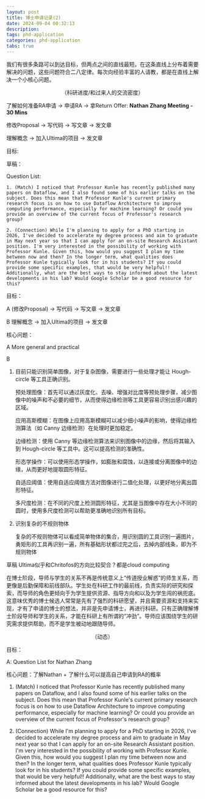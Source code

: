 ```yaml
---
layout: post
title: 博士申请记录(2) 
date: 2024-09-04 00:32:13
description: 
tags: phd-application
categories: phd-application
tabs: true
---
```

我们有很多条路可以到达目标，但两点之间的直线最短。在这条直线上分布着需要解决的问题，这些问题符合二八定律。每次向经验丰富的人请教，都是在直线上解决一个小核心问题。

<div style="text-align: center;">
    （科研进度/和过来人的交流密度）
</div>

了解如何准备RA申请 -> 申请RA -> 拿Return Offer: **Nathan Zhang Meeting - 30 Mins**

修改Proposal -> 写代码 -> 写文章 -> 发文章

理解概念 -> 加入Ultima的项目 -> 发文章
















目标: 


草稿：

Question List:

    1. (Match) I noticed that Professor Kunle has recently published many papers on Dataflow, and I also found some of his earlier talks on the subject. Does this mean that Professor Kunle's current primary research focus is on how to use Dataflow Architecture to improve computing performance, especially for machine learning? Or could you provide an overview of the current focus of Professor's research group?

    2. (Connection) While I'm planning to apply for a PhD starting in 2026, I've decided to accelerate my degree process and aim to graduate in May next year so that I can apply for an on-site Research Assistant position. I'm very interested in the possibility of working with Professor Kunle. Given this, how would you suggest I plan my time between now and then? In the longer term, what qualities does Professor Kunle typically look for in his students? If you could provide some specific examples, that would be very helpful!! Additionally, what are the best ways to stay informed about the latest developments in his lab? Would Google Scholar be a good resource for this?






目标：

A (修改Proposal) -> 写代码 -> 写文章 -> 发文章

B 理解概念 -> 加入Ultima的项目 -> 发文章

核心问题：

A More general and practical 

B 




1. 目前只能识别简单图像，对于复杂图像，需要进行一些处理才能让 Hough-circle 等工具正确识别。

    预处理图像：首先可以通过灰度化、去噪、增强对比度等预处理步骤，减少图像中的噪声和不必要的细节，从而使得边缘检测等工具更容易识别出感兴趣的区域。

    应用高斯模糊：在图像上应用高斯模糊可以减少细小噪声的影响，使得边缘检测算法（如 Canny 边缘检测）在处理时更加稳定。

    边缘检测：使用 Canny 等边缘检测算法来识别图像中的边缘，然后将其输入到 Hough-circle 等工具中。这可以提高检测的准确性。

    形态学操作：可以使用形态学操作，如膨胀和腐蚀，以连接或分离图像中的边缘，从而更好地提取圆形特征。

    自适应阈值：使用自适应阈值方法对图像进行二值化处理，以更好地分离出圆形特征。

    多尺度检测：在不同的尺度上检测圆形特征，尤其是当图像中存在大小不同的圆时，使用多尺度检测可以帮助更准确地识别所有目标。

2. 识别复杂的不规则物体
    
    复杂的不规则物体可以看成简单物体的集合，用识别圆的工具识别一遍图片，勇矩形的工具再识别一遍，所有基础形状都过完之后，去掉内部线条，即为不规则物体

草稿
Ultima似乎和Chritofos的方向比较契合？都是cloud computing


在博士阶段，导师与学生的关系不再是传统意义上“传道授业解惑”的师生关系，而更像是后勤保障和前线部队。学生处在科研工作的最前线，负责实际的研究和探索，而导师的角色更倾向于为学生提供资源、指导方向和以及为学生闯的祸兜底。这意味优秀的博士候选人常常是先有了强烈的科研愿望，并且需要资源和支持来实现，才有了申请的博士的想法，并非是先申请博士，再进行科研。只有正确理解博士阶段导师和学生的关系，才能在科研上有所谓的“冲劲”。导师应该围绕学生的研究需求提供帮助，而不是学生被动地跟随导师。


<div style="text-align: center;">
    （动态）
</div>

目标：

A: Question List for Nathan Zhang

核心问题：了解Nathan + 了解什么可以提高自己申请到RA的概率

1. (Match)
I noticed that Professor Kunle has recently published many papers on Dataflow, and I also found some of his earlier talks on the subject. Does this mean that Professor Kunle's current primary research focus is on how to use Dataflow Architecture to improve computing performance, especially for machine learning? Or could you provide an overview of the current focus of Professor's research group?

2. (Connection)
While I'm planning to apply for a PhD starting in 2026, I've decided to accelerate my degree process and aim to graduate in May next year so that I can apply for an on-site Research Assistant position. I'm very interested in the possibility of working with Professor Kunle. Given this, how would you suggest I plan my time between now and then? In the longer term, what qualities does Professor Kunle typically look for in his students? If you could provide some specific examples, that would be very helpful!! Additionally, what are the best ways to stay informed about the latest developments in his lab? Would Google Scholar be a good resource for this?




